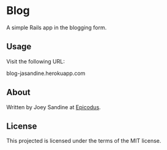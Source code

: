 Blog
==========

A simple Rails app in the blogging form. 

Usage
-----

Visit the following URL:

blog-jasandine.herokuapp.com


About
-----

Written by Joey Sandine at [Epicodus](http://www.epicodus.com/).

License
-------

This projected is licensed under the terms of the MIT license.